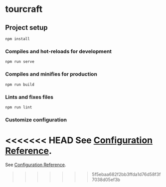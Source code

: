 # tourcraft

## Project setup
```
npm install
```

### Compiles and hot-reloads for development
```
npm run serve
```

### Compiles and minifies for production
```
npm run build
```

### Lints and fixes files
```
npm run lint
```

### Customize configuration
<<<<<<< HEAD
See [Configuration Reference](https://cli.vuejs.org/config/).
=======
See [Configuration Reference](https://cli.vuejs.org/config/).
>>>>>>> 5f5ebaa682f2bb3ffda1d76d58f3f7038d05ef3b
